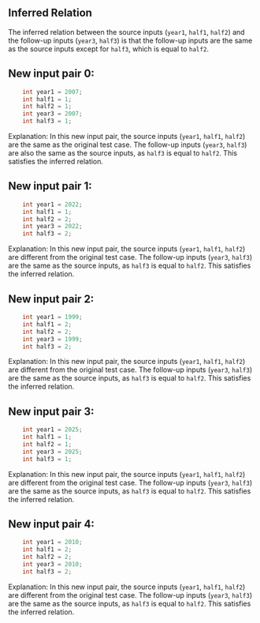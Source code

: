 ## Inferred Relation
The inferred relation between the source inputs (`year1`, `half1`, `half2`) and the follow-up inputs (`year3`, `half3`) is that the follow-up inputs are the same as the source inputs except for `half3`, which is equal to `half2`.

## New input pair 0:
```java
    int year1 = 2007;
    int half1 = 1;
    int half2 = 1;
    int year3 = 2007;
    int half3 = 1;
```
Explanation: In this new input pair, the source inputs (`year1`, `half1`, `half2`) are the same as the original test case. The follow-up inputs (`year3`, `half3`) are also the same as the source inputs, as `half3` is equal to `half2`. This satisfies the inferred relation.

## New input pair 1:
```java
    int year1 = 2022;
    int half1 = 1;
    int half2 = 2;
    int year3 = 2022;
    int half3 = 2;
```
Explanation: In this new input pair, the source inputs (`year1`, `half1`, `half2`) are different from the original test case. The follow-up inputs (`year3`, `half3`) are the same as the source inputs, as `half3` is equal to `half2`. This satisfies the inferred relation.

## New input pair 2:
```java
    int year1 = 1999;
    int half1 = 2;
    int half2 = 2;
    int year3 = 1999;
    int half3 = 2;
```
Explanation: In this new input pair, the source inputs (`year1`, `half1`, `half2`) are different from the original test case. The follow-up inputs (`year3`, `half3`) are the same as the source inputs, as `half3` is equal to `half2`. This satisfies the inferred relation.

## New input pair 3:
```java
    int year1 = 2025;
    int half1 = 1;
    int half2 = 1;
    int year3 = 2025;
    int half3 = 1;
```
Explanation: In this new input pair, the source inputs (`year1`, `half1`, `half2`) are different from the original test case. The follow-up inputs (`year3`, `half3`) are the same as the source inputs, as `half3` is equal to `half2`. This satisfies the inferred relation.

## New input pair 4:
```java
    int year1 = 2010;
    int half1 = 2;
    int half2 = 2;
    int year3 = 2010;
    int half3 = 2;
```
Explanation: In this new input pair, the source inputs (`year1`, `half1`, `half2`) are different from the original test case. The follow-up inputs (`year3`, `half3`) are the same as the source inputs, as `half3` is equal to `half2`. This satisfies the inferred relation.